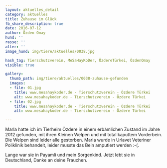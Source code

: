 ```yaml
---
layout: aktuelles_detail
category: aktuelles
title: Zuhause im Glück
fb_share_description: true
date: 2016-07-12
author: Özden Omay
hund: ''
rasse: ''
alter: ''
image_hund: img/tiere/aktuelles/0038.jpg

hash_tag: Tierschutzverein, MeSaHayKoDer, ÖzdereTürkei, ÖzdenOmay
visible: true

gallery:
  thumb_path: img/tiere/aktuelles/0038-zuhause-gefunden
  images:
  - file: 01.jpg
    title: www.mesahaykoder.de - Tierschutzverein - Özdere Türkei
    alt: www.mesahaykoder.de - Tierschutzverein - Özdere Türkei
  - file: 02.jpg
    title: www.mesahaykoder.de - Tierschutzverein - Özdere Türkei
    alt: www.mesahaykoder.de - Tierschutzverein - Özdere Türkei

---
```

Marla hatte ich im Tierheim Özdere in einem erbämlichen Zustand im Jahre 2012 gefunden, mit ihren Kleinen Welpen und mit total kaputtem Vorderbein. Die Welpen sind leider alle gestorben.
Marla wurde in Urlavet Veteriner Poliklinik behandelt, leider musste  das Bein amputiert werden :-(.

Lange war sie in Payamli und mein Sorgenkind.
Jetzt lebt sie in Deutschland, Danke an deine Frauchen.
